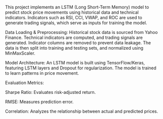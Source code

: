 This project implements an LSTM (Long Short-Term Memory) model to predict stock price movements using historical data and technical indicators. Indicators such as RSI, CCI, VWAP, and ROC are used to generate trading signals, which serve as inputs for training the model.

Data Loading & Preprocessing:
Historical stock data is sourced from Yahoo Finance. Technical indicators are computed, and trading signals are generated. Indicator columns are removed to prevent data leakage. The data is then split into training and testing sets, and normalized using MinMaxScaler.

Model Architecture:
An LSTM model is built using TensorFlow/Keras, featuring LSTM layers and Dropout for regularization. The model is trained to learn patterns in price movement.

Evaluation Metrics:

Sharpe Ratio: Evaluates risk-adjusted return.

RMSE: Measures prediction error.

Correlation: Analyzes the relationship between actual and predicted prices.
